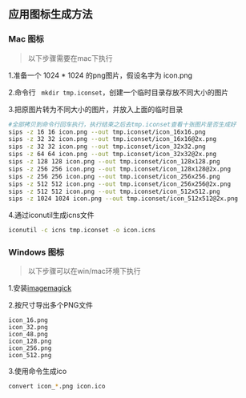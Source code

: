
## 应用图标生成方法

### Mac 图标

> 以下步骤需要在mac下执行

1.准备一个 1024 * 1024 的png图片，假设名字为 icon.png

2.命令行 ` mkdir tmp.iconset`，创建一个临时目录存放不同大小的图片

3.把原图片转为不同大小的图片，并放入上面的临时目录


```bash
#全部拷贝到命令行回车执行，执行结束之后去tmp.iconset查看十张图片是否生成好
sips -z 16 16 icon.png --out tmp.iconset/icon_16x16.png
sips -z 32 32 icon.png --out tmp.iconset/icon_16x16@2x.png
sips -z 32 32 icon.png --out tmp.iconset/icon_32x32.png
sips -z 64 64 icon.png --out tmp.iconset/icon_32x32@2x.png
sips -z 128 128 icon.png --out tmp.iconset/icon_128x128.png
sips -z 256 256 icon.png --out tmp.iconset/icon_128x128@2x.png
sips -z 256 256 icon.png --out tmp.iconset/icon_256x256.png
sips -z 512 512 icon.png --out tmp.iconset/icon_256x256@2x.png
sips -z 512 512 icon.png --out tmp.iconset/icon_512x512.png
sips -z 1024 1024 icon.png --out tmp.iconset/icon_512x512@2x.png
```

4.通过iconutil生成icns文件

```bash
iconutil -c icns tmp.iconset -o icon.icns
```


### Windows 图标

> 以下步骤可以在win/mac环境下执行

1.安装[imagemagick](http://www.imagemagick.org/script/download.php)

2.按尺寸导出多个PNG文件
```
icon_16.png
icon_32.png
icon_48.png
icon_128.png
icon_256.png
icon_512.png
```

3.使用命令生成ico
```bash
convert icon_*.png icon.ico
```
